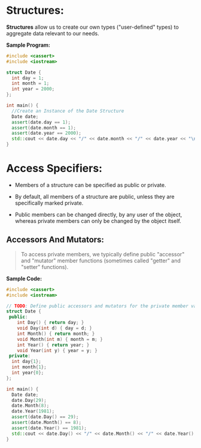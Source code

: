 # Structures:

**Structures** allow us to create our own types ("user-defined" types) to aggregate data relevant to our needs.

**Sample Program:**
```cpp
#include <cassert>
#include <iostream>

struct Date {
  int day = 1;
  int month = 1;
  int year = 2000;
};

int main() {
  //Create an Instance of the Date Structure
  Date date;
  assert(date.day == 1);
  assert(date.month == 1);
  assert(date.year == 2000);
  std::cout << date.day << "/" << date.month << "/" << date.year << "\n";
}
```

# Access Specifiers:

- Members of a structure can be specified as public or private.

-  By default, all members of a structure are public, unless they are specifically marked private.

- Public members can be changed directly, by any user of the object, whereas private members can only be changed by the object itself.

## Accessors And Mutators:

> To access private members, we typically define public "accessor" and "mutator" member functions (sometimes called "getter" and "setter" functions).

**Sample Code:**
```cpp
#include <cassert>
#include <iostream>

// TODO: Define public accessors and mutators for the private member variables
struct Date {
 public:
    int Day() { return day; }
    void Day(int d) { day = d; }
    int Month() { return month; }
    void Month(int m) { month = m; }
    int Year() { return year; }
    void Year(int y) { year = y; }
 private:
  int day{1};
  int month{1};
  int year{0};
};

int main() {
  Date date;
  date.Day(29);
  date.Month(8);
  date.Year(1981);
  assert(date.Day() == 29);
  assert(date.Month() == 8);
  assert(date.Year() == 1981);
  std::cout << date.Day() << "/" << date.Month() << "/" << date.Year() << "\n";
}
```

